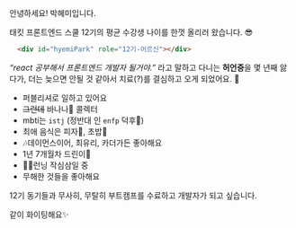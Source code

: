 
안녕하세요! 박혜미입니다.

태킷 프론트엔드 스쿨 12기의 평균 수강생 나이를 한껏 올리러 왔습니다. 😎
```html
  <div id="hyemiPark" role="12기-어르신"></div>
```

*“react 공부해서 프론트엔드 개발자 될거야.”* 라고 말하고 다니는 **허언증**을 몇 년째 앓다가, 더는 늦으면 안될 것 같아서 치료(?)를 결심하고 오게 되었어요. 🙂

* 퍼블리셔로 일하고 있어요
* ~~그런데~~ 바나나🍌 콜렉터
* mbti는 `istj` (정반대 인 `enfp` 덕후🫶)
* 최애 음식은 피자🍕, 초밥🍣
* 🎶데이먼스이어, 최유리, 카더가든 좋아해요
* 1년 7개월차 드린이🥁
* 🏃‍♀️런닝 작심삼일 중
* 무해한 것들을 좋아해요

12기 동기들과 무사히, 무탈히 부트캠프를 수료하고 개발자가 되고 싶습니다.

같이 화이팅해요✨